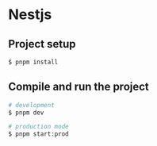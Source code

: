 # Nestjs

## Project setup

```bash
$ pnpm install
```

## Compile and run the project

```bash
# development
$ pnpm dev

# production mode
$ pnpm start:prod
```
